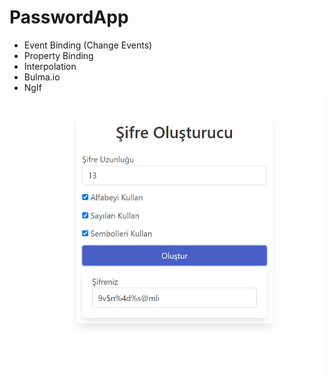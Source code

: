 # PasswordApp

- Event Binding (Change Events)
- Property Binding
- Interpolation
- Bulma.io
- NgIf
![passwordapp](https://github.com/hasandgursoy/passwordApp/blob/main/PasswordApp.png)

